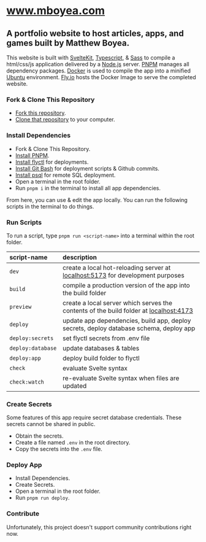www.mboyea.com
===
A portfolio website to host articles, apps, and games built by Matthew Boyea.
---
This website is built with [SvelteKit], [Typescript], & [Sass] to compile a html/css/js application delivered by a [Node.js] server. [PNPM] manages all dependency packages. [Docker] is used to compile the app into a minified [Ubuntu] environment. [Fly.io] hosts the Docker Image to serve the completed website.

### Fork & Clone This Repository
* [Fork this repository].
* [Clone that repository] to your computer.

### Install Dependencies
* Fork & Clone This Repository.
* [Install PNPM].
* [Install flyctl] for deployments.
* [Install Git Bash] for deployment scripts & Github commits.
* [Install psql] for remote SQL deployment.
* Open a terminal in the root folder.
* Run `pnpm i` in the terminal to install all app dependencies.

From here, you can use & edit the app locally. You can run the following scripts in the terminal to do things.

### Run Scripts
To run a script, type `pnpm run <script-name>` into a terminal within the root folder.

| script-name | description |
|:----------- |:----------- |
| `dev` | create a local hot-reloading server at [localhost:5173](http://localhost:5173) for development purposes |
| `build` | compile a production version of the app into the build folder |
| `preview` | create a local server which serves the contents of the build folder at [localhost:4173](http://localhost:4173) |
| `deploy` | update app dependencies, build app, deploy secrets, deploy database schema, deploy app |
| `deploy:secrets` | set flyctl secrets from .env file |
| `deploy:database` | update databases & tables |
| `deploy:app` | deploy build folder to flyctl |
| `check` | evaluate Svelte syntax |
| `check:watch` | re-evaluate Svelte syntax when files are updated |

### Create Secrets
Some features of this app require secret database credentials. These secrets cannot be shared in public.
* Obtain the secrets.
* Create a file named `.env` in the root directory.
* Copy the secrets into the `.env` file.

### Deploy App
* Install Dependencies.
* Create Secrets.
* Open a terminal in the root folder.
* Run `pnpm run deploy`.

### Contribute
Unfortunately, this project doesn't support community contributions right now.

[SvelteKit]: https://kit.svelte.dev/docs/introduction
[Typescript]: https://www.typescriptlang.org/why-create-typescript
[Sass]: https://sass-lang.com/guide
[Node.js]: https://nodejs.org/en/docs/guides/getting-started-guide
[Docker]: https://docs.docker.com/get-started/overview/
[Ubuntu]: https://ubuntu.com/about
[PNPM]: https://pnpm.io/motivation
[Install PNPM]: https://pnpm.io/installation
[Install flyctl]: https://fly.io/docs/hands-on/install-flyctl/
[Install Git Bash]: https://git-scm.com/downloads
[Install psql]: https://www.timescale.com/blog/how-to-install-psql-on-mac-ubuntu-debian-windows/
[Fly.io]: https://fly.io/docs/
[Fork this repository]: https://docs.github.com/en/get-started/quickstart/fork-a-repo#forking-a-repository
[Clone that repository]: https://docs.github.com/en/repositories/creating-and-managing-repositories/cloning-a-repository#cloning-a-repository
